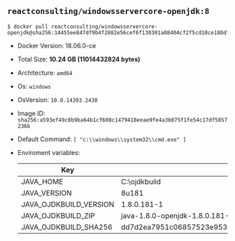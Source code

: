 ## `reactconsulting/windowsservercore-openjdk:8`
```console
$ docker pull reactconsulting/windowsservercore-openjdk@sha256:14455ee847df9b4f2882e56cef6f130301a08404cf2f5cd10ce188dffd59a7b4
```
- Docker Version: 18.06.0-ce
- Total Size: **10.24 GB (11014432824 bytes)** 
- Architecture: `amd64`
- Os: `windows`
- OsVersion: `10.0.14393.2430`
- Image ID: `sha256:a593ef49c8b9ba64b1cf608c1479418eeae9fe4a3b075f1fe54c17df5857236b`
- Default Command: `[ "c:\\windows\\system32\\cmd.exe" ]`
- Enviroment variables:

    |Key|Value|
    |---|---|
    |JAVA_HOME|C:\\ojdkbuild|
    |JAVA_VERSION|8u181|
    |JAVA_OJDKBUILD_VERSION|1.8.0.181-1|
    |JAVA_OJDKBUILD_ZIP|java-1.8.0-openjdk-1.8.0.181-1.b13.ojdkbuild.windows.x86_64.zip|
    |JAVA_OJDKBUILD_SHA256|dd7d2ea7951c06857523e95359e5e94630039a1eae5b5223e4b8c308afc95ebb|

